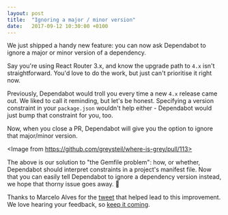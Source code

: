 ```yaml
---
layout: post
title:  "Ignoring a major / minor version"
date:   2017-09-12 10:30:00 +0100
---
```


We just shipped a handy new feature: you can now ask Dependabot to ignore a
major or minor version of a dependency.

Say you're using React Router 3.x, and know the upgrade path to `4.x` isn't
straightforward. You'd love to do the work, but just can't prioritise it right
now.

Previously, Dependabot would troll you every time a new `4.x` release came out.
We liked to call it reminding, but let's be honest. Specifying a version
constraint in your `package.json` wouldn't help either - Dependabot would just
bump that constraint for you, too.

Now, when you close a PR, Dependabot will give you the option to ignore that
major/minor version.

<Image from https://github.com/greysteil/where-is-grey/pull/113>

The above is our solution to "the Gemfile problem": how, or whether, Dependabot
should interpret constraints in a project's manifest file. Now that you can
easily tell Dependabot to ignore a dependency version instead, we hope that
thorny issue goes away. 🤞

Thanks to Marcelo Alves for the [tweet][alves-tweet] that helped lead to
this improvement. We love hearing your feedback, so [keep it coming][feedback].

[alves-tweet]: https://twitter.com/celo_fett/status/907316211771305984
[feedback]: https://github.com/dependabot/feedback/issues

